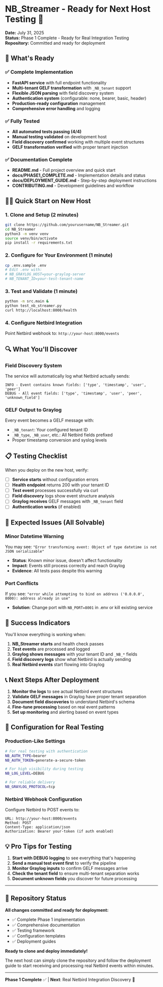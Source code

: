 # NB_Streamer - Ready for Next Host Testing 🚀

**Date:** July 31, 2025  
**Status:** Phase 1 Complete - Ready for Real Integration Testing  
**Repository:** Committed and ready for deployment

## 🎯 What's Ready

### ✅ Complete Implementation
- **FastAPI service** with full endpoint functionality
- **Multi-tenant GELF transformation** with `_NB_tenant` support
- **Flexible JSON parsing** with field discovery system
- **Authentication system** (configurable: none, bearer, basic, header)
- **Production-ready configuration** management
- **Comprehensive error handling** and logging

### ✅ Fully Tested
- **All automated tests passing (4/4)**
- **Manual testing validated** on development host
- **Field discovery confirmed** working with multiple event structures
- **GELF transformation verified** with proper tenant injection

### ✅ Documentation Complete
- **README.md** - Full project overview and quick start
- **docs/PHASE1_COMPLETE.md** - Implementation details and status
- **docs/DEPLOYMENT_GUIDE.md** - Step-by-step deployment instructions
- **CONTRIBUTING.md** - Development guidelines and workflow

## 🏃‍♂️ Quick Start on New Host

### 1. Clone and Setup (2 minutes)
```bash
git clone https://github.com/yourusername/NB_Streamer.git
cd NB_Streamer
python3 -m venv venv
source venv/bin/activate
pip install -r requirements.txt
```

### 2. Configure for Your Environment (1 minute)
```bash
cp .env.sample .env
# Edit .env with:
# NB_GRAYLOG_HOST=your-graylog-server
# NB_TENANT_ID=your-test-tenant-name
```

### 3. Test and Validate (1 minute)
```bash
python -m src.main &
python test_nb_streamer.py
curl http://localhost:8000/health
```

### 4. Configure Netbird Integration
Point Netbird webhook to: `http://your-host:8000/events`

## 🔍 What You'll Discover

### Field Discovery System
The service will automatically log what Netbird actually sends:
```
INFO - Event contains known fields: ['type', 'timestamp', 'user', 'peer']
DEBUG - All event fields: ['type', 'timestamp', 'user', 'peer', 'unknown_field']
```

### GELF Output to Graylog
Every event becomes a GELF message with:
- `_NB_tenant`: Your configured tenant ID
- `_NB_type`, `_NB_user`, etc.: All Netbird fields prefixed
- Proper timestamp conversion and syslog levels

## 📋 Testing Checklist

When you deploy on the new host, verify:

- [ ] **Service starts** without configuration errors
- [ ] **Health endpoint** returns 200 with your tenant ID
- [ ] **Test event** processes successfully via curl
- [ ] **Field discovery** logs show event structure analysis
- [ ] **Graylog receives** GELF messages with `_NB_tenant` field
- [ ] **Authentication works** (if enabled)

## 🐛 Expected Issues (All Solvable)

### Minor Datetime Warning
You may see: `"Error transforming event: Object of type datetime is not JSON serializable"`
- **Status**: Known minor issue, doesn't affect functionality
- **Impact**: Events still process correctly and reach Graylog
- **Evidence**: All tests pass despite this warning

### Port Conflicts
If you see: `"error while attempting to bind on address ('0.0.0.0', 8000): address already in use"`
- **Solution**: Change port with `NB_PORT=8001` in .env or kill existing service

## 🎉 Success Indicators

You'll know everything is working when:

1. **NB_Streamer starts** and health check passes
2. **Test events** are processed and logged
3. **Graylog shows messages** with your tenant ID and `_NB_*` fields
4. **Field discovery logs** show what Netbird is actually sending
5. **Real Netbird events** start flowing into Graylog

## 📞 Next Steps After Deployment

1. **Monitor the logs** to see actual Netbird event structures
2. **Validate GELF messages** in Graylog have proper tenant separation
3. **Document field discoveries** to understand Netbird's schema
4. **Fine-tune processing** based on real event patterns
5. **Set up monitoring** and alerting based on event types

## 🔧 Configuration for Real Testing

### Production-Like Settings
```bash
# For real testing with authentication
NB_AUTH_TYPE=bearer
NB_AUTH_TOKEN=generate-a-secure-token

# For high visibility during testing
NB_LOG_LEVEL=DEBUG

# For reliable delivery
NB_GRAYLOG_PROTOCOL=tcp
```

### Netbird Webhook Configuration
Configure Netbird to POST events to:
```
URL: http://your-host:8000/events
Method: POST
Content-Type: application/json
Authorization: Bearer your-token (if auth enabled)
```

## 💡 Pro Tips for Testing

1. **Start with DEBUG logging** to see everything that's happening
2. **Send a manual test event first** to verify the pipeline
3. **Monitor Graylog inputs** to confirm GELF messages arrive
4. **Check the tenant field** to ensure multi-tenant separation works
5. **Document unknown fields** you discover for future processing

---

## 🚀 Repository Status

**All changes committed and ready for deployment:**
- ✅ Complete Phase 1 implementation
- ✅ Comprehensive documentation  
- ✅ Testing framework
- ✅ Configuration templates
- ✅ Deployment guides

**Ready to clone and deploy immediately!**

The next host can simply clone the repository and follow the deployment guide to start receiving and processing real Netbird events within minutes.

---

**Phase 1 Complete** ✅ | **Next**: Real Netbird Integration Discovery 🎯
